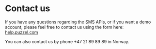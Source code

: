# Contact us

If you have any questions regarding the SMS APIs, or if you want a demo account, please feel free to contact us using the form here:
[help.puzzel.com](https://help.puzzel.com "help.puzzel.com")

You can also contact us by phone +47 21 89 89 89 in Norway.